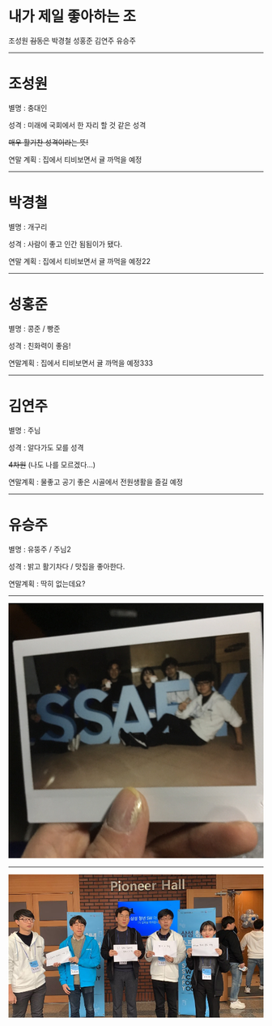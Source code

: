 # 내가 제일 좋아하는 조

조성원 ~~김동은~~ 박경철 성홍준 김연주 유승주 

---

# **조성원**

별명 : 충대인

성격 : 미래에 국회에서 한 자리 할 것 같은 성격 

~~매우 활기찬 성격이라는 뜻!~~

연말 계획 : 집에서 티비보면서 귤 까먹을 예정

---

# **박경철**

별명 : 개구리

성격 : 사람이 좋고 인간 됨됨이가 됐다.

연말 계획 : 집에서 티비보면서 귤 까먹을 예정22

---

# **성홍준**

별명 : 콩준 / 빵준

성격 : 친화력이 좋음!

연말계획 : 집에서 티비보면서 귤 까먹을 예정333

---


# **김연주**

별명 : 주님

성격 : 알다가도 모를 성격

~~4차원~~ (나도 나를 모르겠다...)

연말계획 : 물좋고 공기 좋은 시골에서 전원생활을 즐길 예정

---

# **유승주**

별명 : 유뚱주 / 주님2

성격 : 밝고 활기차다 / 맛집을 좋아한다.

연말계획 : 딱히 없는데요?

---

![ssafy 첫날사진](ssafy1.jpeg)

---

![ssafy 첫날사진](ssafy2.jpeg)